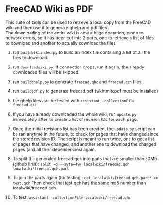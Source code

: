 # FreeCAD Wiki as PDF

This suite of tools can be used to retrieve a local copy from the FreeCAD wiki and then use it to generate qhelp and pdf files.  
The downloading of the entire wiki is now a huge operation, prone to network errors, so it has been cut into 2 parts, one to retrieve a list of files to download and another to actually download the files.  

1) run `buildwikiindex.py` to build an index file containing a list of all the files to download. 

2) run `downloadwiki.py`. If connection drops, run it again, 
   the already downloaded files will be skipped.

3) run `buildqhelp.py` to generate `freecad.qhc` and `freecad.qch` files.

4) run `buildpdf.py` to generate freecad.pdf (wkhtmltopdf must be installed)

5) the qhelp files can be tested with ```assistant -collectionFile freecad.qhc```

6) If you have already downloaded the whole wiki, run `update.py` immediately after, to create a list of revision IDs for each page.
   
7) Once the initial revisions list has been created, the `update.py` script
   can be ran anytime in the future, to check for pages that have changed
   since the stored revision ID. The script is meant to run twice, one to get
   a list of pages that have changed, and another one to download the changed
   pages (and all their dependencies) again.

8) To split the generated freecad.qch into parts that are smaller than 50Mb 
   (github limit): ```split -d --byte=49M localwiki/freecad.qch localwiki/freecad.qch.part```
   
9) To join the parts again (for testing): `cat localwiki/freecad.qch.part* >> test.qch`
   Then check that test.qch has the same md5 number than localwiki/freecad.qch

10) To test: `assistant -collectionFile localwiki/freecad.qhc`


